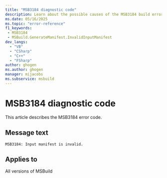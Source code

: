 ```yaml
---
title: "MSB3184 diagnostic code"
description: Learn about the possible causes of the MSB3184 build error, and get troubleshooting tips.
ms.date: 05/16/2025
ms.topic: "error-reference"
f1_keywords:
 - MSB3184
 - MSBuild.GenerateManifest.InvalidInputManifest
dev_langs:
  - "VB"
  - "CSharp"
  - "C++"
  - "FSharp"
author: ghogen
ms.author: ghogen
manager: mijacobs
ms.subservice: msbuild
---
```


# MSB3184 diagnostic code

<!-- :::ErrorDefinitionDescription::: -->
<!-- :::editable-content name="introDescription"::: -->
This article describes the MSB3184 error code.
<!-- :::editable-content-end::: -->

## Message text

<!-- :::editable-content name="messageText"::: -->
`MSB3184: Input manifest is invalid.`
<!-- :::editable-content-end::: -->
<!-- MSB3184: Input manifest is invalid. -->

<!-- :::editable-content name="postOutputDescription"::: -->
<!--
{StrBegin="MSB3184: "}
-->
<!-- :::editable-content-end::: -->
<!-- :::ErrorDefinitionDescription-end::: -->

## Applies to

All versions of MSBuild
